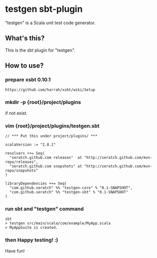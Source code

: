 # testgen sbt-plugin

"testgen" is a Scala unit test code generator.

## What's this?

This is the sbt plugin for "testgen".

## How to use?

### prepare xsbt 0.10.1

    https://github.com/harrah/xsbt/wiki/Setup

### mkdir -p {root}/project/plugins

if not exist.

### vim {root}/project/plugins/testgen.sbt

    // *** Put this under project/plugins/ ***

    scalaVersion := "2.8.1"

    resolvers ++= Seq(
      "seratch.github.com releases"  at "http://seratch.github.com/mvn-repo/releases",
      "seratch.github.com snapshots" at "http://seratch.github.com/mvn-repo/snapshots"
    )

    libraryDependencies ++= Seq(
      "com.github.seratch" %% "testgen-core" % "0.1-SNAPSHOT",
      "com.github.seratch" %% "testgen-sbt" % "0.1-SNAPSHOT"
    )

### run sbt and "testgen" command

    sbt
    > testgen src/main/scala/com/example/MyApp.scala
    > MyAppSuite is created.

### then Happy testing! :)

Have fun!

